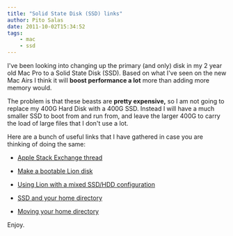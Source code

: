 ```yaml
---
title: "Solid State Disk (SSD) links"
author: Pito Salas
date: 2011-10-02T15:34:52
tags:
    - mac
    - ssd
---
```




I've been looking into changing up the primary (and only) disk in my 2 year
old Mac Pro to a Solid State Disk (SSD). Based on what I've seen on the new
Mac Airs I think it will **boost performance a lot** more than adding more
memory would.

The problem is that these beasts are **pretty expensive,** so I am not going
to replace my 400G Hard Disk with a 400G SSD. Instead I will have a much
smaller SSD to boot from and run from, and leave the larger 400G to carry the
load of large files that I don't use a lot.

Here are a bunch of useful links that I have gathered in case you are thinking
of doing the same:

  * [Apple Stack Exchange thread](<http://apple.stackexchange.com/questions/26441/whats-the-best-way-to-move-from-an-hdd-to-an-ssd-on-a-mac-pro/26456#26456>)

  * [Make a bootable Lion disk](<http://www.macworld.com/article/161069/2011/07/make_a_bootable_lion_installer.html>)

  * [Using Lion with a mixed SSD/HDD configuration](<http://mattgemmell.com/2011/06/21/using-os-x-with-an-ssd-plus-hdd-setup/>)

  * [SSD and your home directory](<http://www.ransom-note-typography.com/index.php/SSD_and_Your_Home_Directory>)

  * [Moving your home directory](<http://www.tuaw.com/2009/05/14/tuaw-tip-moving-your-home-folder-to-another-disk-or-moving-it/>)

Enjoy.


